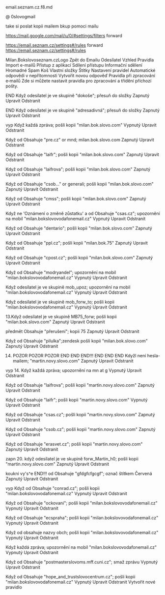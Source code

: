 email.seznam.cz.f8.md


@
0slovogmail



take si poslat kopii mailem
bkup pomoci mailu

https://mail.google.com/mail/u/0/#settings/filters   forward


https://email.seznam.cz/settings#/rules  forward
https://email.seznam.cz/settings#/rules

Milan.Bokslovoseznam.czLogo Zpět do Emailu
Odesílatel
Vzhled
Pravidla
Import e-mailů
Přístup z aplikací
Sdílení přístupu
Informační sdělení
Hromadné
Spam
Koš
Vlastní složky
Štítky
Nastavení pravidel
Automatické odpovědi v nepřítomnosti
Vytvořit novou odpověď
Pravidla při zpracování e‑mailů
Zde si můžete nastavit pravidla pro zpracování a třídění příchozí pošty.


END Když odesílatel je ve skupině "dokoše"; přesuň do složky
Zapnutý
Upravit
Odstranit

END Když odesílatel je ve skupině "adresadivná"; přesuň do složky
Zapnutý
Upravit
Odstranit

vyp Když každá zpráva; pošli kopii "milan.bok.slovo.com"
Vypnutý
Upravit
Odstranit

Když od Obsahuje "pre.cz" or mnd; milan.bok.slovo.com
Zapnutý
Upravit
Odstranit

Když od Obsahuje "laifr"; pošli kopii "milan.bok.slovo.com"
Zapnutý
Upravit
Odstranit

Když od Obsahuje "laifrova"; pošli kopii "milan.bok.slovo.com"
Zapnutý
Upravit
Odstranit

Když od Obsahuje "csob..." or generali; pošli kopii "milan.bok.slovo.com"
Zapnutý
Upravit
Odstranit

Když od Obsahuje "cmss"; pošli kopii "milan.bok.slovo.com"
Zapnutý
Upravit
Odstranit

Když ne 'Oznámení o změně zůstatku' a od Obsahuje "csas.cz"; upozornění na mobil "milan.bokslovovodafonemail.cz"
Vypnutý
Upravit
Odstranit

Když od Obsahuje "dentario"; pošli kopii "milan.bok.slovo.com"
Zapnutý
Upravit
Odstranit

Když od Obsahuje "ppl.cz"; pošli kopii "milan.bok.75"
Zapnutý
Upravit
Odstranit

Když od Obsahuje "cpost.cz"; pošli kopii "milan.bok.slovo.com"
Zapnutý
Upravit
Odstranit

Když od Obsahuje "modryandel"; upozornění na mobil "milan.bokslovovodafonemail.cz"
Vypnutý
Upravit
Odstranit

Když odesílatel je ve skupině mob_upoz; upozornění na mobil "milan.bokslovovodafonemail.cz"
Vypnutý
Upravit
Odstranit

Když odesílatel je ve skupině mob_forw_to; pošli kopii "milan.bokslovovodafonemail.cz"
Vypnutý
Upravit
Odstranit

13.Když odesílatel je ve skupině MB75_forw; pošli kopii "milan.bok.slovo.com"
Zapnutý
Upravit
Odstranit

předmět Obsahuje "přerušení"; kopii 75
Zapnutý
Upravit
Odstranit

Když od Obsahuje "pilulka";zendesk pošli kopii "milan.bok.slovo.com"
Zapnutý
Upravit
Odstranit

14. POZOR POZOR POZOR END END END!!! END END END Kdyžl není hesla-mailem; "martin.novy.slovo.com"
Zapnutý
Upravit
Odstranit

vyp 14. Když každá zpráva; upozornění na mn at g
Vypnutý
Upravit
Odstranit

Když od Obsahuje "laifrova"; pošli kopii "martin.novy.slovo.com"
Zapnutý
Upravit
Odstranit

Když od Obsahuje "laifr"; pošli kopii "martin.novy.slovo.com"
Vypnutý
Upravit
Odstranit

Když od Obsahuje "csas.cz"; pošli kopii "martin.novy.slovo.com"
Zapnutý
Upravit
Odstranit

Když od Obsahuje "csob.cz"; pošli kopii "martin.novy.slovo.com"
Zapnutý
Upravit
Odstranit

Když od Obsahuje "erasvet.cz"; pošli kopii "martin.novy.slovo.com"
Zapnutý
Upravit
Odstranit

zapn 20. když odesílatel je ve skupině forw_Martin_h0; pošli kopii "martin.novy.slovo.com"
Zapnutý
Upravit
Odstranit

koukni vy's^e END!!! od Obsahuje "gfdgfcfgcgf"; označ štítkem Červená
Zapnutý
Upravit
Odstranit

vyp Když od Obsahuje "conrad.cz"; pošli kopii "milan.bokslovovodafonemail.cz"
Vypnutý
Upravit
Odstranit

Když od Obsahuje "ockovani"; pošli kopii "milan.bokslovovodafonemail.cz"
Vypnutý
Upravit
Odstranit

Když od Obsahuje "ecspraha"; pošli kopii "milan.bokslovovodafonemail.cz"
Vypnutý
Upravit
Odstranit

Když od obsahuje nazvy obch; pošli kopii "milan.bokslovovodafonemail.cz"
Vypnutý
Upravit
Odstranit

Když každá zpráva; upozornění na mobil "milan.bokslovovodafonemail.cz"
Vypnutý
Upravit
Odstranit

Když od Obsahuje "postmasterslovoms.mff.cuni.cz"; smaž zprávu
Vypnutý
Upravit
Odstranit

Když od Obsahuje "hope_and_trustslovocentrum.cz"; pošli kopii "milan.bokslovovodafonemail.cz"
Vypnutý
Upravit
Odstranit
Vytvořit nové pravidlo